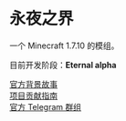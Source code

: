 # 永夜之界

一个 Minecraft 1.7.10 的模组。

目前开发阶段：**Eternal alpha**

[官方背景故事](docs/background.md)  
[项目贡献指南](docs/contribute.md)  
[官方 Telegram 群组](https://t.me/thenightlyworld)
